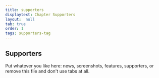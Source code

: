 ```yaml
---
title: supporters
displaytext: Chapter Supporters
layout:  null
tab: true
order: 1
tags: supporters-tag
---
```


## Supporters

Put whatever you like here: news, screenshots, features, supporters, or remove this file and don't use tabs at all.
